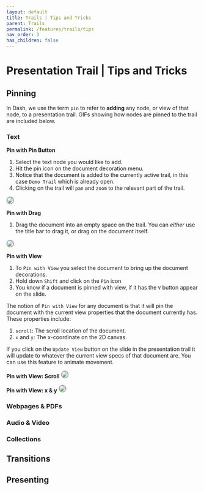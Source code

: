 ```yaml
---
layout: default
title: Trails | Tips and Tricks
parent: Trails
permalink: /features/trails/tips
nav_order: 3
has_children: false
---
```


# Presentation Trail | Tips and Tricks

## Pinning

In Dash, we use the term `pin` to refer to **adding** any node, or view of that node, to a presentation trail. GIFs showing how nodes are pinned to the trail are included below.

### Text

**Pin with Pin Button**
1. Select the text node you would like to add.
2. Hit the pin icon on the document decoration menu.
3. Notice that the document is added to the currently active trail, in this case `Demo Trail` which is already open. 
4. Clicking on the trail will `pan` and `zoom` to the relevant part of the trail.

<img style="border: solid 2px darkgray; border-radius: 10px" src="https://i.imgur.com/oPAU7mL.gif"><img/>

**Pin with Drag**
1. Drag the document into an empty space on the trail. You can *either* use the title bar to drag it, or drag on the document itself. 


<img style="border: solid 2px darkgray; border-radius: 10px" src="https://i.imgur.com/4CaqhZY.gif"><img/>

**Pin with View**
1. To `Pin with View` you select the document to bring up the document decorations. 
2. Hold down `Shift` and click on the `Pin` icon
3. You know if a document is pinned with view, if it has the `V` button appear on the slide. 

The notion of `Pin with View` for any document is that it will pin the document with the current view properties that the document currently has. These properties include:
1. `scroll`: The scroll location of the document. 
2. `x` and `y`: The x-coordinate on the 2D canvas.

If you click on the `Update View` button on the slide in the presentation trail it will update to whatever the current view specs of that document are. You can use this feature to animate movement. 

**Pin with View: Scroll**
<img style="border: solid 2px darkgray; border-radius: 10px" src="https://i.imgur.com/LC47Mum.gif"><img/>

**Pin with View: x & y**
<img style="border: solid 2px darkgray; border-radius: 10px" src="https://i.imgur.com/eaxJWcZ.gif"><img/>



### Webpages & PDFs

### Audio & Video

### Collections

## Transitions

## Presenting

